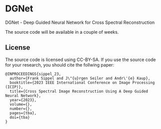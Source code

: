 # DGNet
DGNet -  Deep Guided Neural Network for Cross Spectral Reconstruction

The source code will be available in a couple of weeks.

## License
The source code is licensed using CC-BY-SA.
If you use the source code for your research, you should cite the follwing paper:
```
@INPROCEEDINGS{sippel_23,
  author={Frank Sippel and J\"{u}rgen Seiler and Andr\'{e} Kaup},
  booktitle={2023 IEEE International Conference on Image Processing (ICIP)}, 
  title={Cross Spectral Image Reconstruction Using A Deep Guided Neural Network}, 
  year={2023},
  volume={},
  number={},
  pages={tba},
  doi={tba}
}
```
